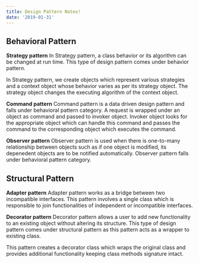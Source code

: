 ```yaml
---
title: Design Pattern Notes!
date: '2019-01-31'
---
```


## Behavioral Pattern
**Strategy pattern**
In Strategy pattern, a class behavior or its algorithm can be changed at run time. This type of design pattern comes under behavior pattern.

In Strategy pattern, we create objects which represent various strategies and a context object whose behavior varies as per its strategy object. The strategy object changes the executing algorithm of the context object.

**Command pattern**
Command pattern is a data driven design pattern and falls under behavioral pattern category. A request is wrapped under an object as command and passed to invoker object. Invoker object looks for the appropriate object which can handle this command and passes the command to the corresponding object which executes the command.

**Observer pattern**
Observer pattern is used when there is one-to-many relationship between objects such as if one object is modified, its depenedent objects are to be notified automatically. Observer pattern falls under behavioral pattern category.

## Structural Pattern
**Adapter pattern**
Adapter pattern works as a bridge between two incompatible interfaces. This pattern involves a single class which is responsible to join functionalities of independent or incompatible interfaces.

**Decorator pattern**
Decorator pattern allows a user to add new functionality to an existing object without altering its structure. This type of design pattern comes under structural pattern as this pattern acts as a wrapper to existing class.

This pattern creates a decorator class which wraps the original class and provides additional functionality keeping class methods signature intact.
